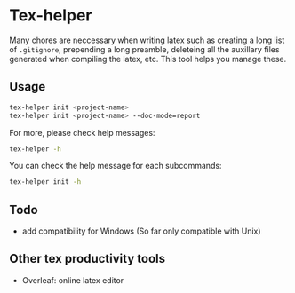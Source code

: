 # Tex-helper

Many chores are neccessary when writing latex such as creating a long list of `.gitignore`, prepending a long preamble, deleteing all the auxillary files generated when compiling the latex, etc. 
This tool helps you manage these.

## Usage

```sh
tex-helper init <project-name> 
tex-helper init <project-name> --doc-mode=report 
```

For more, please check help messages:

```sh
tex-helper -h
```
You can check the help message for each subcommands:

```sh
tex-helper init -h
```

## Todo

- add compatibility for Windows (So far only compatible with Unix)

## Other tex productivity tools

- Overleaf: online latex editor
